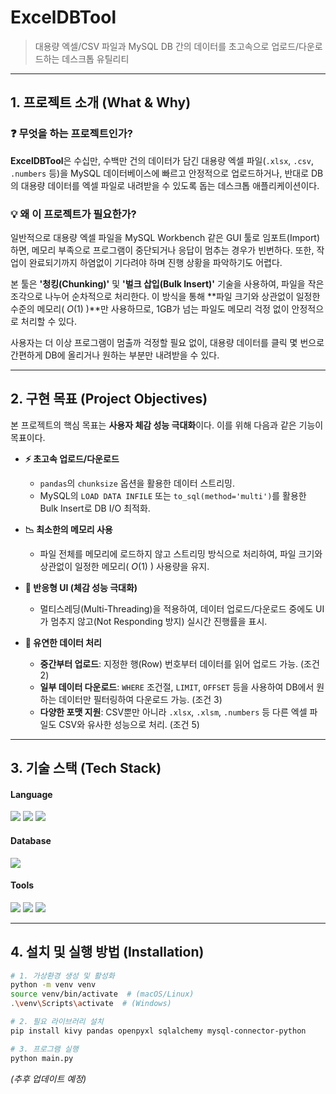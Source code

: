 # ExcelDBTool

> 대용량 엑셀/CSV 파일과 MySQL DB 간의 데이터를 초고속으로 업로드/다운로드하는 데스크톱 유틸리티

---

## 1. 프로젝트 소개 (What & Why)

### ❓ 무엇을 하는 프로젝트인가?

**ExcelDBTool**은 수십만, 수백만 건의 데이터가 담긴 대용량 엑셀 파일(`.xlsx`, `.csv`, `.numbers` 등)을 MySQL 데이터베이스에 빠르고 안정적으로 업로드하거나, 반대로 DB의 대용량 데이터를 엑셀 파일로 내려받을 수 있도록 돕는 데스크톱 애플리케이션이다.

### 💡 왜 이 프로젝트가 필요한가?

일반적으로 대용량 엑셀 파일을 MySQL Workbench 같은 GUI 툴로 임포트(Import)하면, 메모리 부족으로 프로그램이 중단되거나 응답이 멈추는 경우가 빈번하다. 또한, 작업이 완료되기까지 하염없이 기다려야 하며 진행 상황을 파악하기도 어렵다.

본 툴은 **'청킹(Chunking)'** 및 **'벌크 삽입(Bulk Insert)'** 기술을 사용하여, 파일을 작은 조각으로 나누어 순차적으로 처리한다. 이 방식을 통해 **파일 크기와 상관없이 일정한 수준의 메모리( $O(1)$ )**만 사용하므로, 1GB가 넘는 파일도 메모리 걱정 없이 안정적으로 처리할 수 있다.

사용자는 더 이상 프로그램이 멈출까 걱정할 필요 없이, 대용량 데이터를 클릭 몇 번으로 간편하게 DB에 올리거나 원하는 부분만 내려받을 수 있다.

---

## 2. 구현 목표 (Project Objectives)

본 프로젝트의 핵심 목표는 **사용자 체감 성능 극대화**이다. 이를 위해 다음과 같은 기능이 목표이다.

- **⚡ 초고속 업로드/다운로드**

  - `pandas`의 `chunksize` 옵션을 활용한 데이터 스트리밍.
  - MySQL의 `LOAD DATA INFILE` 또는 `to_sql(method='multi')`를 활용한 Bulk Insert로 DB I/O 최적화.

- **📉 최소한의 메모리 사용**

  - 파일 전체를 메모리에 로드하지 않고 스트리밍 방식으로 처리하여, 파일 크기와 상관없이 일정한 메모리( $O(1)$ ) 사용량을 유지.

- **🔄 반응형 UI (체감 성능 극대화)**

  - 멀티스레딩(Multi-Threading)을 적용하여, 데이터 업로드/다운로드 중에도 UI가 멈추지 않고(Not Responding 방지) 실시간 진행률을 표시.

- **🎯 유연한 데이터 처리**
  - **중간부터 업로드**: 지정한 행(Row) 번호부터 데이터를 읽어 업로드 가능. (조건 2)
  - **일부 데이터 다운로드**: `WHERE` 조건절, `LIMIT`, `OFFSET` 등을 사용하여 DB에서 원하는 데이터만 필터링하여 다운로드 가능. (조건 3)
  - **다양한 포맷 지원**: CSV뿐만 아니라 `.xlsx`, `.xlsm`, `.numbers` 등 다른 엑셀 파일도 CSV와 유사한 성능으로 처리. (조건 5)

---

## 3. 기술 스택 (Tech Stack)

#### Language

<p>
  <img src="https://img.shields.io/badge/python-3776AB?style=for-the-badge&logo=python&logoColor=white">
  <img src="https://img.shields.io/badge/kivy-191A1B?style=for-the-badge&logo=kivy&logoColor=white">
  <img src="https://img.shields.io/badge/pandas-150458?style=for-the-badge&logo=pandas&logoColor=white">
</p>

#### Database

<p>
  <img src="https://img.shields.io/badge/mysql-4479A1?style=for-the-badge&logo=mysql&logoColor=white">
</p>

#### Tools

<p>
  <img src="https://img.shields.io/badge/git-F05032?style=for-the-badge&logo=git&logoColor=white">
  <img src="https://img.shields.io/badge/GitHub-181717?style=for-the-badge&logo=github&logoColor=white">
  <img src="https://img.shields.io/badge/Visual%20Studio%20Code-0078d7.svg?style=for-the-badge&logo=visual-studio-code&logoColor=white">
</p>

---

## 4. 설치 및 실행 방법 (Installation)

```bash
# 1. 가상환경 생성 및 활성화
python -m venv venv
source venv/bin/activate  # (macOS/Linux)
.\venv\Scripts\activate  # (Windows)

# 2. 필요 라이브러리 설치
pip install kivy pandas openpyxl sqlalchemy mysql-connector-python

# 3. 프로그램 실행
python main.py
```

_(추후 업데이트 예정)_
